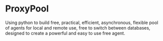 # ProxyPool
Using python to build free, practical, efficient, asynchronous, flexible pool of agents for local and remote use, free to switch between databases, designed to create a powerful and easy to use free agent.
